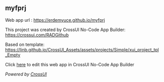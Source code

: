 ## myfprj
Web app url : https://erdemyuce.github.io/myfprj

This project was created by CrossUI No-Code App Builder: https://crossui.com/RADGithub

Based on template: https://linb.github.io/CrossUI_Assets/assets/projects/Simple/xui_project_tpl_Empty

Click [here](https://crossui.com/RADGithub/#!from=github&owner=erdemyuce&repo=myfprj) to edit this web app in CrossUI No-Code App Builder

<i>Powered by [CrossUI](https://crossui.com)</i>
